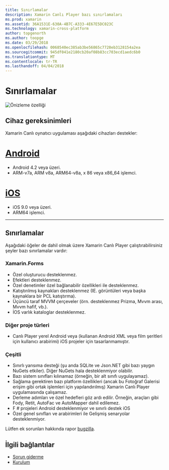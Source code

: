 ```yaml
---
title: Sınırlamalar
description: Xamarin Canlı Player bazı sınırlamaları
ms.prod: xamarin
ms.assetid: 36A1531E-630A-4B7C-A333-4E67E5DC023C
ms.technology: xamarin-cross-platform
author: topgenorth
ms.author: toopge
ms.date: 03/29/2018
ms.openlocfilehash: 0068540ec385ab3be56865c7728eb3128154a2ea
ms.sourcegitcommit: 945df041e2180cb20af08b83cc703ecd1aedc6b0
ms.translationtype: MT
ms.contentlocale: tr-TR
ms.lasthandoff: 04/04/2018
---
```

# <a name="limitations"></a>Sınırlamalar

![Önizleme özelliği](~/media/shared/preview.png)

## <a name="device-requirements"></a>Cihaz gereksinimleri
Xamarin Canlı oynatıcı uygulaması aşağıdaki cihazları destekler:

# <a name="androidtabandroid"></a>[Android](#tab/android)

- Android 4.2 veya üzeri.
- ARM-v7a, ARM v8a, ARM64-v8a, x 86 veya x86_64 işlemci.

# <a name="iostabios"></a>[iOS](#tab/ios)

- iOS 9.0 veya üzeri.
- ARM64 işlemci.

-----

## <a name="limitations"></a>Sınırlamalar

Aşağıdaki öğeler de dahil olmak üzere Xamarin Canlı Player çalıştırabilirsiniz şeyler bazı sınırlamalar vardır:

### <a name="xamarinforms"></a>Xamarin.Forms
- Özel oluşturucu desteklenmez.
- Efektleri desteklenmez.
- Özel denetimler özel bağlanabilir özellikleri ile desteklenmez.
- Katıştırılmış kaynakları desteklenmez (IE. görüntüleri veya başka kaynaklara bir PCL katıştırma).
- Üçüncü taraf MVVM çerçeveler (örn. desteklenmez Prizma, Mvvm arası, Mvvm hafif, vb.).
- İOS varlık kataloglar desteklenmez.

### <a name="other-project-types"></a>Diğer proje türleri
- Canlı Player yerel Android veya (kullanan Android XML veya film şeritleri için kullanıcı arabirimi) iOS projeler için tasarlanmamıştır.

### <a name="misc"></a>Çeşitli
- Sınırlı yansıma desteği (şu anda SQLite ve Json.NET gibi bazı yaygın NuGets etkiler). Diğer NuGets hala desteklenmiyor olabilir.
- Bazı sistem sınıfları kılınamaz (örneğin, bir alt sınıfı uygulayamaz).
- Sağlama gerektiren bazı platform özellikleri (ancak bu Fotoğraf Galerisi erişim gibi ortak işlemleri için yapılandırılmış) Xamarin Canlı Player uygulamasında çalışamaz.
- Derleme adımları ve özel hedefleri göz ardı edilir. Örneğin, araçları gibi Fody, Retit, AutoFac ve AutoMapper dahil edilemez.
- F # projeleri Android desteklenmiyor ve sınırlı destek iOS
- Özel genel sınıfları ve arabirimleri ile Gelişmiş senaryolar desteklenmiyor.

Lütfen ek sorunları hakkında rapor [bugzilla](https://aka.ms/live-player-report-issue).


## <a name="related-links"></a>İlgili bağlantılar

- [Sorun giderme](~/tools/live-player/troubleshooting.md)
- [Kurulum](~/tools/live-player/install.md)
